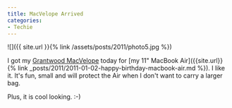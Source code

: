 ```yaml
---
title: MacVelope Arrived
categories:
- Techie
---
```


![]({{ site.url }}{% link /assets/posts/2011/photo5.jpg %})
  



I got my [Grantwood MacVelope](http://www.grantwoodtechnology.com/macvelope/) today for [my 11" MacBook Air]({{site.url}}{% link _posts/2011/2011-01-02-happy-birthday-macbook-air.md %}). I like it. It's fun, small and will protect the Air when I don't want to carry a larger bag.

Plus, it is cool looking. :-)
